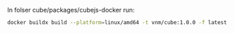 



In folser cube/packages/cubejs-docker run:
```bash
docker buildx build --platform=linux/amd64 -t vnm/cube:1.0.0 -f latest.Dockerfile .
```




